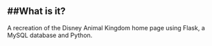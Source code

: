 ##What is it?
---
A recreation of the Disney Animal Kingdom home page using Flask, a MySQL database and Python.